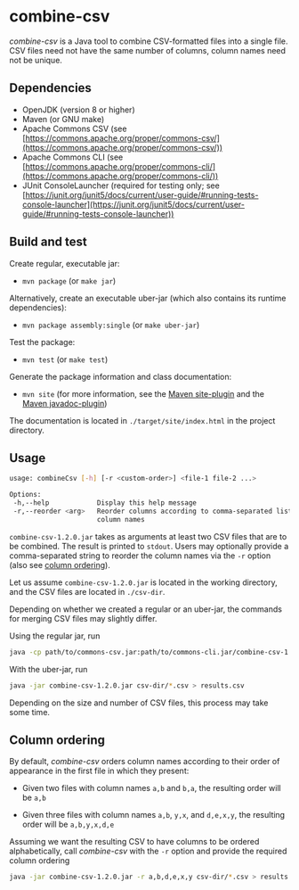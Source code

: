 # combine-csv

_combine-csv_ is a Java tool to combine CSV-formatted files into a single file. CSV files need not have the same number of columns, column names need not be unique.

## Dependencies

- OpenJDK (version 8 or higher)
- Maven (or GNU make)
- Apache Commons CSV (see [https://commons.apache.org/proper/commons-csv/](https://commons.apache.org/proper/commons-csv/))
- Apache Commons CLI (see [https://commons.apache.org/proper/commons-cli/](https://commons.apache.org/proper/commons-cli/))
- JUnit ConsoleLauncher (required for testing only; see [https://junit.org/junit5/docs/current/user-guide/#running-tests-console-launcher](https://junit.org/junit5/docs/current/user-guide/#running-tests-console-launcher))

## Build and test

Create regular, executable jar:

- `mvn package` (or `make jar`)

Alternatively, create an executable uber-jar (which also contains its runtime dependencies):

- `mvn package assembly:single` (or `make uber-jar`)

Test the package:

- `mvn test` (or `make test`)

Generate the package information and class documentation:

- `mvn site` (for more information, see the [Maven site-plugin](https://maven.apache.org/plugins/maven-site-plugin/usage.html) and the [Maven javadoc-plugin](https://maven.apache.org/plugins/maven-javadoc-plugin/usage.html))

The documentation is located in `./target/site/index.html` in the project directory.

## Usage

```sh
usage: combineCsv [-h] [-r <custom-order>] <file-1 file-2 ...>

Options:
 -h,--help            Display this help message
 -r,--reorder <arg>   Reorder columns according to comma-separated list of
                      column names
```

`combine-csv-1.2.0.jar` takes as arguments at least two CSV files that are to be combined. The result is printed to `stdout`. Users may optionally provide a comma-separated string to reorder the column names via the `-r` option (also see [column ordering](#column-ordering)).

Let us assume `combine-csv-1.2.0.jar` is located in the working directory, and the CSV files are located in `./csv-dir`. 

Depending on whether we created a regular or an uber-jar, the commands for merging CSV files may slightly differ.

Using the regular jar, run
```sh
java -cp path/to/commons-csv.jar:path/to/commons-cli.jar/combine-csv-1.2.0.jar de.staudtlex.csvtools.CombineCsv csv-dir/*.csv > results.csv
```

With the uber-jar, run
```sh
java -jar combine-csv-1.2.0.jar csv-dir/*.csv > results.csv
``` 

Depending on the size and number of CSV files, this process may take some time. 

## Column ordering
By default, _combine-csv_ orders column names according to their order of appearance in the first file in which they present:

- Given two files with column names `a,b` and `b,a`, the resulting order will be `a,b`

- Given three files with column names `a,b`, `y,x`, and `d,e,x,y`, the resulting order will be `a,b,y,x,d,e`

Assuming we want the resulting CSV to have columns to be ordered alphabetically, call _combine-csv_ with the `-r` option and provide the required column ordering

```sh
java -jar combine-csv-1.2.0.jar -r a,b,d,e,x,y csv-dir/*.csv > results.csv
``` 